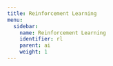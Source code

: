 ```yaml
---
title: Reinforcement Learning
menu:
  sidebar:
    name: Reinforcement Learning
    identifier: rl
    parent: ai
    weight: 1
---
```

